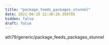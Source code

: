 ```yaml
---
title: "package_feeds_packages_stunnel"
date: 2021-06-20 22:36:26.350705
hidden: false
draft: false
---
```


ath79/generic/package_feeds_packages_stunnel

